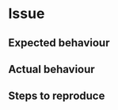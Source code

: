 # Issue

## Expected behaviour

<!-- Explain what you expected to happen. -->

## Actual behaviour

<!-- Explain what actually happened. If an exception occurred, please include a stack trace if available. -->

## Steps to reproduce

<!-- A concise and repeatable example of how to illustrate the issue, including any screenshots if relevant. -->
